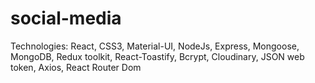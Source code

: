 # social-media
Technologies: React, CSS3, Material-UI, NodeJs, Express, Mongoose, MongoDB, Redux toolkit, React-Toastify, Bcrypt, Cloudinary, JSON web token, Axios, React Router Dom
